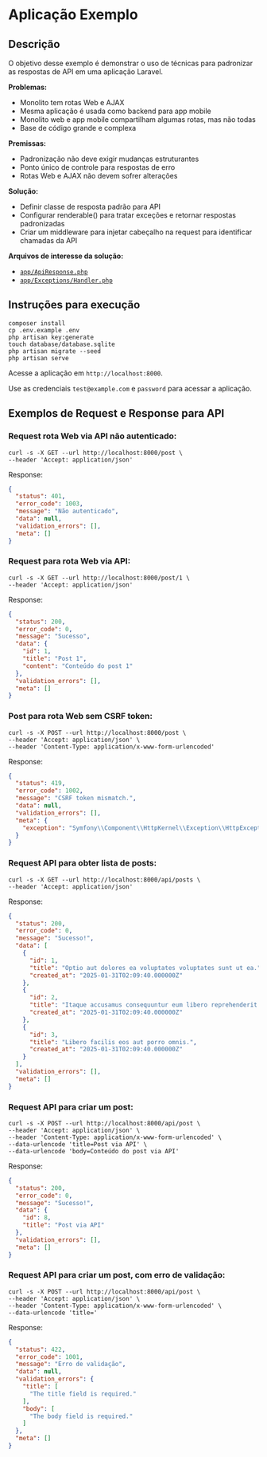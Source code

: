 # Aplicação Exemplo

## Descrição

O objetivo desse exemplo é demonstrar o uso de técnicas para padronizar as
respostas de API em uma aplicação Laravel.

**Problemas:**

 - Monolito tem rotas Web e AJAX
 - Mesma aplicação é usada como backend para app mobile
 - Monolito web e app mobile compartilham algumas rotas, mas não todas
 - Base de código grande e complexa

**Premissas:**

 - Padronização não deve exigir mudanças estruturantes
 - Ponto único de controle para respostas de erro
 - Rotas Web e AJAX não devem sofrer alterações

**Solução:**

 - Definir classe de resposta padrão para API
 - Configurar renderable() para tratar exceções e retornar respostas padronizadas
 - Criar um middleware para injetar cabeçalho na request para identificar chamadas da API

**Arquivos de interesse da solução:**

 - [`app/ApiResponse.php`](app/ApiResponse.php)
 - [`app/Exceptions/Handler.php`](app/Exceptions/Handler.php)

## Instruções para execução

```shell
composer install
cp .env.example .env
php artisan key:generate
touch database/database.sqlite
php artisan migrate --seed
php artisan serve
```

Acesse a aplicação em `http://localhost:8000`.

Use as credenciais `test@example.com` e `password` para acessar a aplicação.

## Exemplos de Request e Response para API

### Request rota Web via API não autenticado:

```shell
curl -s -X GET --url http://localhost:8000/post \
--header 'Accept: application/json'
```

Response:

```json
{
  "status": 401,
  "error_code": 1003,
  "message": "Não autenticado",
  "data": null,
  "validation_errors": [],
  "meta": []
}
```

### Request para rota Web via API:

```shell
curl -s -X GET --url http://localhost:8000/post/1 \
--header 'Accept: application/json'
```

Response:

```json
{
  "status": 200,
  "error_code": 0,
  "message": "Sucesso",
  "data": {
    "id": 1,
    "title": "Post 1",
    "content": "Conteúdo do post 1"
  },
  "validation_errors": [],
  "meta": []
}
```

### Post para rota Web sem CSRF token:

```shell
curl -s -X POST --url http://localhost:8000/post \
--header 'Accept: application/json' \
--header 'Content-Type: application/x-www-form-urlencoded'
```

Response:

```json
{
  "status": 419,
  "error_code": 1002,
  "message": "CSRF token mismatch.",
  "data": null,
  "validation_errors": [],
  "meta": {
    "exception": "Symfony\\Component\\HttpKernel\\Exception\\HttpException"
  }
}
```

### Request API para obter lista de posts:

```shell
curl -s -X GET --url http://localhost:8000/api/posts \
--header 'Accept: application/json'
```

Response:

```json
{
  "status": 200,
  "error_code": 0,
  "message": "Sucesso!",
  "data": [
    {
      "id": 1,
      "title": "Optio aut dolores ea voluptates voluptates sunt ut ea.",
      "created_at": "2025-01-31T02:09:40.000000Z"
    },
    {
      "id": 2,
      "title": "Itaque accusamus consequuntur eum libero reprehenderit deleniti praesentium.",
      "created_at": "2025-01-31T02:09:40.000000Z"
    },
    {
      "id": 3,
      "title": "Libero facilis eos aut porro omnis.",
      "created_at": "2025-01-31T02:09:40.000000Z"
    }
  ],
  "validation_errors": [],
  "meta": []
}
```

### Request API para criar um post:

```shell
curl -s -X POST --url http://localhost:8000/api/post \
--header 'Accept: application/json' \
--header 'Content-Type: application/x-www-form-urlencoded' \
--data-urlencode 'title=Post via API' \
--data-urlencode 'body=Conteúdo do post via API'
```

Response:

```json
{
  "status": 200,
  "error_code": 0,
  "message": "Sucesso!",
  "data": {
    "id": 8,
    "title": "Post via API"
  },
  "validation_errors": [],
  "meta": []
}
```

### Request API para criar um post, com erro de validação:

```shell
curl -s -X POST --url http://localhost:8000/api/post \
--header 'Accept: application/json' \
--header 'Content-Type: application/x-www-form-urlencoded' \
--data-urlencode 'title='
```

Response:

```json
{
  "status": 422,
  "error_code": 1001,
  "message": "Erro de validação",
  "data": null,
  "validation_errors": {
    "title": [
      "The title field is required."
    ],
    "body": [
      "The body field is required."
    ]
  },
  "meta": []
}
```
